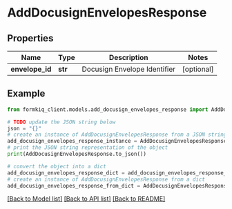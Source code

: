 # AddDocusignEnvelopesResponse


## Properties

Name | Type | Description | Notes
------------ | ------------- | ------------- | -------------
**envelope_id** | **str** | Docusign Envelope Identifier | [optional] 

## Example

```python
from formkiq_client.models.add_docusign_envelopes_response import AddDocusignEnvelopesResponse

# TODO update the JSON string below
json = "{}"
# create an instance of AddDocusignEnvelopesResponse from a JSON string
add_docusign_envelopes_response_instance = AddDocusignEnvelopesResponse.from_json(json)
# print the JSON string representation of the object
print(AddDocusignEnvelopesResponse.to_json())

# convert the object into a dict
add_docusign_envelopes_response_dict = add_docusign_envelopes_response_instance.to_dict()
# create an instance of AddDocusignEnvelopesResponse from a dict
add_docusign_envelopes_response_from_dict = AddDocusignEnvelopesResponse.from_dict(add_docusign_envelopes_response_dict)
```
[[Back to Model list]](../README.md#documentation-for-models) [[Back to API list]](../README.md#documentation-for-api-endpoints) [[Back to README]](../README.md)


